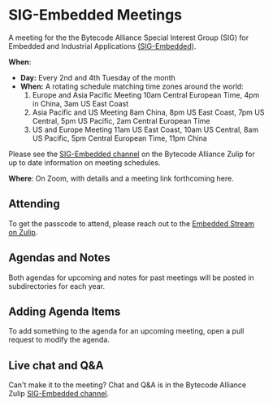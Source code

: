 # SIG-Embedded Meetings

A meeting for the the Bytecode Alliance Special Interest Group (SIG) for Embedded and Industrial Applications [(SIG-Embedded)](https://github.com/bytecodealliance/governance/tree/main/SIGs/SIG-embedded).

**When**: 

* **Day:** Every 2nd and 4th Tuesday of the month
* **When:** A rotating schedule matching time zones around the world:
  1. Europe and Asia Pacific Meeting
     10am Central European Time, 4pm in China, 3am US East Coast
  2. Asia Pacific and US Meeting
      8am China, 8pm US East Coast, 7pm US Central, 5pm US Pacific, 2am Central European Time
  3. US and Europe Meeting
     11am US East Coast, 10am US Central, 8am US Pacific, 5pm Central European Time, 11pm China

Please see the [SIG-Embedded channel](https://bytecodealliance.zulipchat.com/#narrow/stream/438936-SIG-Embedded) on the Bytecode Alliance Zulip for up to date information on meeting schedules.

**Where**: On Zoom, with details and a meeting link forthcoming here.

## Attending

To get the passcode to attend, please reach out to the  [Embedded Stream on Zulip](https://bytecodealliance.zulipchat.com/#narrow/stream/438936-SIG-Embedded).

## Agendas and Notes

Both agendas for upcoming and notes for past meetings will be posted in subdirectories for each year.

## Adding Agenda Items

To add something to the agenda for an upcoming meeting, open a pull request to
modify the agenda.

## Live chat and Q&A

Can't make it to the meeting? Chat and Q&A is in the Bytecode Alliance Zulip [SIG-Embedded channel](https://bytecodealliance.zulipchat.com/#narrow/stream/438936-SIG-Embedded).